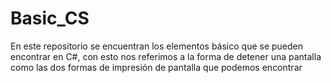 # Basic_CS
En este repositorio se encuentran los elementos básico que se pueden encontrar en C#, con esto nos referimos a la forma de detener una pantalla como las dos formas de impresión de pantalla que podemos encontrar 

